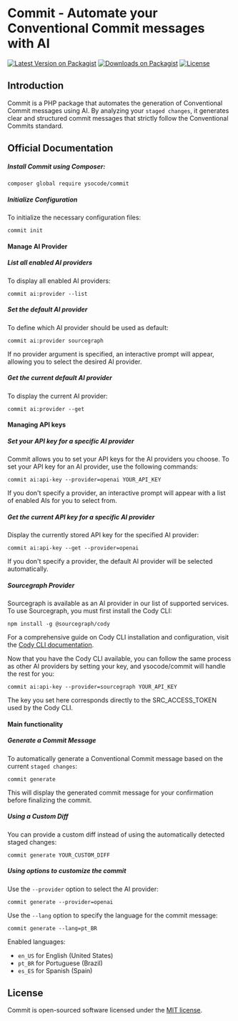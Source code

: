 # Commit - Automate your Conventional Commit messages with AI

[![Latest Version on Packagist](https://img.shields.io/packagist/v/ysocode/commit.svg?style=flat)](https://packagist.org/packages/ysocode/commit)
[![Downloads on Packagist](https://img.shields.io/packagist/dt/ysocode/commit.svg?style=flat)](https://packagist.org/packages/ysocode/commit)
[![License](https://img.shields.io/packagist/l/ysocode/commit)](https://packagist.org/packages/ysocode/commit)

## Introduction

Commit is a PHP package that automates the generation of Conventional Commit messages using AI.
By analyzing your `staged changes`, it generates clear and structured commit messages
that strictly follow the Conventional Commits standard.

## Official Documentation

##### Install Commit using Composer:

```shell
composer global require ysocode/commit
```

##### Initialize Configuration

To initialize the necessary configuration files:

```shell
commit init
```

#### Manage AI Provider

##### List all enabled AI providers

To display all enabled AI providers:

```shell
commit ai:provider --list
```

##### Set the default AI provider

To define which AI provider should be used as default:

```shell
commit ai:provider sourcegraph
```

If no provider argument is specified, an interactive prompt will appear, allowing you to select
the desired AI provider.

##### Get the current default AI provider

To display the current AI provider:

```shell
commit ai:provider --get
```

#### Managing API keys

##### Set your API key for a specific AI provider

Commit allows you to set your API keys for the AI providers you choose.
To set your API key for an AI provider, use the following commands:

```shell
commit ai:api-key --provider=openai YOUR_API_KEY
```

If you don't specify a provider, an interactive prompt will appear with a list of enabled
AIs for you to select from.

##### Get the current API key for a specific AI provider

Display the currently stored API key for the specified AI provider:

```shell
commit ai:api-key --get --provider=openai
```

If you don't specify a provider, the default AI provider will be selected automatically.

##### Sourcegraph Provider

Sourcegraph is available as an AI provider in our list of supported services.
To use Sourcegraph, you must first install the Cody CLI:

```shell
npm install -g @sourcegraph/cody
```

For a comprehensive guide on Cody CLI installation and configuration, visit the
[Cody CLI documentation](https://sourcegraph.com/docs/cody/clients/install-cli).

Now that you have the Cody CLI available, you can follow the same process as other
AI providers by setting your key, and ysocode/commit will handle the rest for you:

```shell
commit ai:api-key --provider=sourcegraph YOUR_API_KEY
```

The key you set here corresponds directly to the SRC_ACCESS_TOKEN used by the Cody CLI.

#### Main functionality

##### Generate a Commit Message

To automatically generate a Conventional Commit message based on the current `staged changes`:

```shell
commit generate
```

This will display the generated commit message for your confirmation before finalizing the commit.

##### Using a Custom Diff

You can provide a custom diff instead of using the automatically detected staged changes:

```shell
commit generate YOUR_CUSTOM_DIFF
```

##### Using options to customize the commit

Use the `--provider` option to select the AI provider:

```shell
commit generate --provider=openai
```

Use the `--lang` option to specify the language for the commit message:

```shell
commit generate --lang=pt_BR
```

Enabled languages:

- `en_US` for English (United States)
- `pt_BR` for Portuguese (Brazil)
- `es_ES` for Spanish (Spain)

## License

Commit is open-sourced software licensed under the [MIT license](LICENSE.md).
